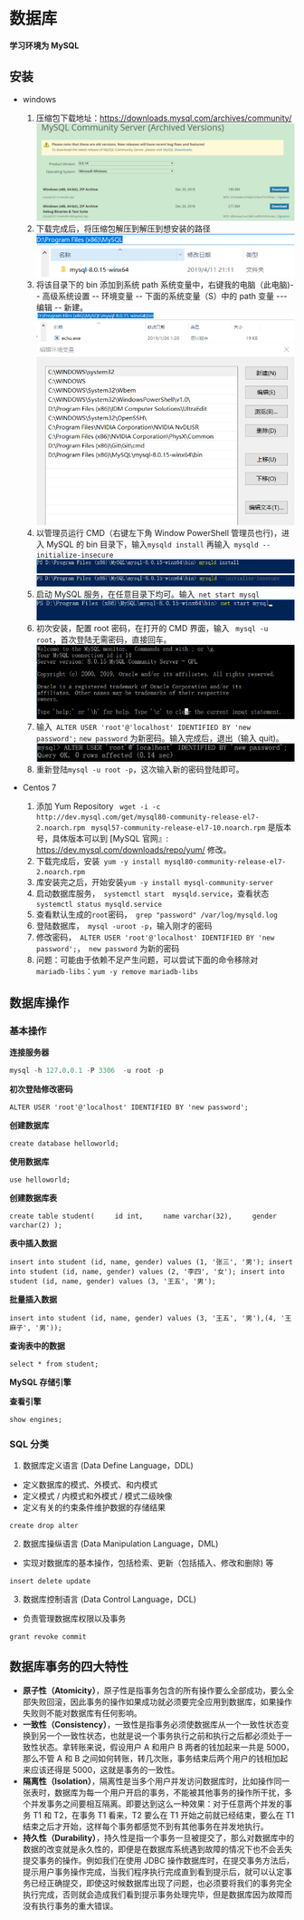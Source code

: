 # **数据库**
   **学习环境为 MySQL**
## **安装**

- windows

  1. 压缩包下载地址：<https://downloads.mysql.com/archives/community/>
     ![down](https://github.com/Mmmmmmi/MyNote/blob/master/resource/MySQLDown.png)
  2. 下载完成后，将压缩包解压到解压到想安装的路径
     ![](https://github.com/Mmmmmmi/MyNote/blob/master/resource/MySQLPATH.png)
  3. 将该目录下的 bin 添加到系统 path 系统变量中，右键我的电脑（此电脑)-- 高级系统设置 -- 环境变量 -- 下面的系统变量（S）中的 path 变量 --- 编辑 -- 新建。
     ![](https://github.com/Mmmmmmi/MyNote/blob/master/resource/binpath.png)
     ![](https://github.com/Mmmmmmi/MyNote/blob/master/resource/addpath.png)
  4. 以管理员运行 CMD（右键左下角 Window PowerShell 管理员也行)，进入 MySQL 的 bin 目录下，输入`mysqld install` 再输入` mysqld --initialize-insecure`
     ![](https://github.com/Mmmmmmi/MyNote/blob/master/resource/install.png)
     ![](https://github.com/Mmmmmmi/MyNote/blob/master/resource/init.png)
  5. 启动 MySQL 服务，在任意目录下均可。输入` net start mysql`
     ![](https://github.com/Mmmmmmi/MyNote/blob/master/resource/start.png)
  6. 初次安装，配置 root 密码，在打开的 CMD 界面，输入 ` mysql -u root`，首次登陆无需密码，直接回车。
     ![](https://github.com/Mmmmmmi/MyNote/blob/master/resource/rootinit.png)
  7. 输入` ALTER USER 'root'@'localhost' IDENTIFIED BY 'new password';`   `new password` 为新密码。输入完成后，退出（输入 quit)。
     ![](https://github.com/Mmmmmmi/MyNote/blob/master/resource/newpasswd.png)
  8. 重新登陆`mysql -u root -p`，这次输入新的密码登陆即可。
- Centos 7
  1. 添加 Yum Repository
     ` wget -i -c http://dev.mysql.com/get/mysql80-community-release-el7-2.noarch.rpm`
     ` mysql57-community-release-el7-10.noarch.rpm` 是版本号，具体版本可以到
     [MySQL 官网』: https://dev.mysql.com/downloads/repo/yum/
     修改。
  2. 下载完成后，安装` yum -y install mysql80-community-release-el7-2.noarch.rpm`
  3. 库安装完之后，开始安装`yum -y install mysql-community-server `
  4. 启动数据库服务，` systemctl start  mysqld.service`，查看状态 `systemctl status mysqld.service`
  5. 查看默认生成的`root`密码，` grep "password" /var/log/mysqld.log`
  6. 登陆数据库，` mysql -uroot -p`，输入刚才的密码
  7. 修改密码，` ALTER USER 'root'@'localhost' IDENTIFIED BY 'new password';`，` new password` 为新的密码
  8. 问题：可能由于依赖不足产生问题，可以尝试下面的命令移除对` mariadb-libs`：` yum -y remove mariadb-libs `

## **数据库操作**

### **基本操作**

**连接服务器**

```sql
mysql -h 127.0.0.1 -P 3306  -u root -p
```

**初次登陆修改密码**
```
ALTER USER 'root'@'localhost' IDENTIFIED BY 'new password';
```
**创建数据库**
```
create database helloworld; 
```
**使用数据库**
```
use helloworld; 
```
**创建数据库表**
```
create table student(     id int,     name varchar(32),     gender varchar(2) ); 
```
**表中插入数据**
```
insert into student (id, name, gender) values (1, '张三', '男'); insert into student (id, name, gender) values (2, '李四', '女'); insert into student (id, name, gender) values (3, '王五', '男'); 
```
**批量插入数据**
```
insert into student (id, name, gender) values (3, '王五', '男'),(4, '王麻子', '男')); 
```
**查询表中的数据**
```
select * from student; 
```
**MySQL 存储引擎**

**查看引擎**
```
show engines; 
```
### **SQL 分类**

1. 数据库定义语言 (Data Define Language，DDL)

- 定义数据库的模式、外模式、和内模式
- 定义模式 / 内模式和外模式 / 模式二级映像
- 定义有关的约束条件维护数据的存储结果
```
create drop alter
```
2. 数据库操纵语言 (Data Manipulation Language，DML)

- 实现对数据库的基本操作，包括检索、更新（包括插入、修改和删除) 等
```
insert delete update 
```
3. 数据库控制语言 (Data Control Language，DCL)

- 负责管理数据库权限以及事务
```
grant revoke commit
```
## **数据库事务的四大特性**

- **原子性（Atomicity）**，原子性是指事务包含的所有操作要么全部成功，要么全部失败回滚，因此事务的操作如果成功就必须要完全应用到数据库，如果操作失败则不能对数据库有任何影响。
- **一致性（Consistency）**，一致性是指事务必须使数据库从一个一致性状态变换到另一个一致性状态，也就是说一个事务执行之前和执行之后都必须处于一致性状态。拿转账来说，假设用户 A 和用户 B 两者的钱加起来一共是 5000，那么不管 A 和 B 之间如何转账，转几次账，事务结束后两个用户的钱相加起来应该还得是 5000，这就是事务的一致性。
- **隔离性（Isolation）**，隔离性是当多个用户并发访问数据库时，比如操作同一张表时，数据库为每一个用户开启的事务，不能被其他事务的操作所干扰，多个并发事务之间要相互隔离。即要达到这么一种效果：对于任意两个并发的事务 T1 和 T2，在事务 T1 看来，T2 要么在 T1 开始之前就已经结束，要么在 T1 结束之后才开始，这样每个事务都感觉不到有其他事务在并发地执行。
- **持久性（Durability）**，持久性是指一个事务一旦被提交了，那么对数据库中的数据的改变就是永久性的，即便是在数据库系统遇到故障的情况下也不会丢失提交事务的操作。例如我们在使用 JDBC 操作数据库时，在提交事务方法后，提示用户事务操作完成，当我们程序执行完成直到看到提示后，就可以认定事务已经正确提交，即使这时候数据库出现了问题，也必须要将我们的事务完全执行完成，否则就会造成我们看到提示事务处理完毕，但是数据库因为故障而没有执行事务的重大错误。